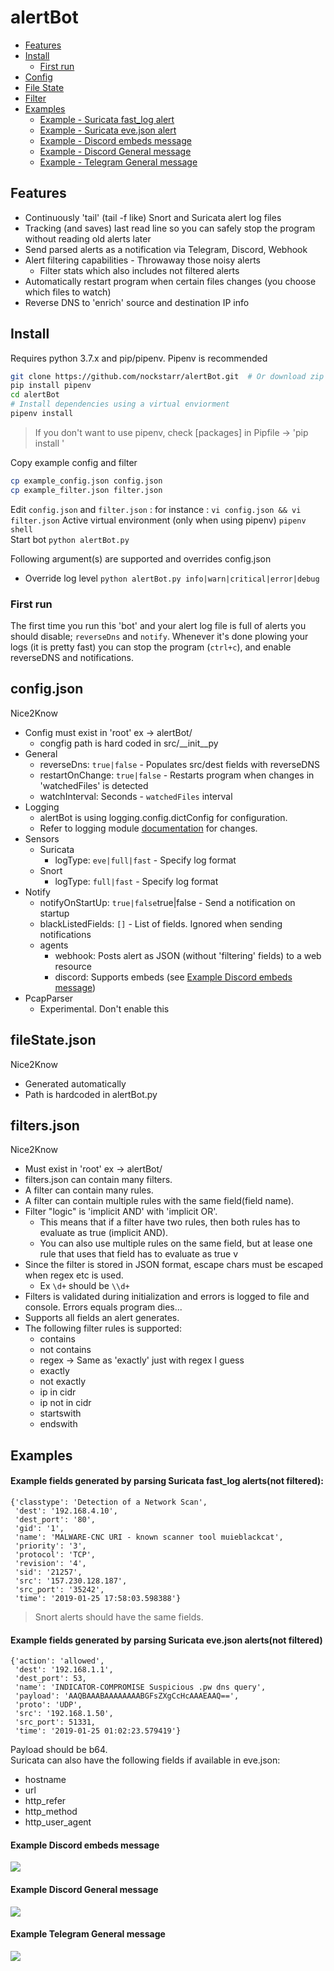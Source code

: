 # alertBot

* [Features](#features)
* [Install](#install)  
    * [First run](#first-run)  
* [Config](#configjson)  
* [File State](#filestatejson)  
* [Filter](#filtersjson)  
* [Examples](#examples)  
    * [Example - Suricata fast_log alert](#example-fields-generated-by-parsing-suricata-fast_log-alertsnot-filtered)  
    * [Example - Suricata eve.json alert](#example-fields-generated-by-parsing-suricata-evejson-alertsnot-filtered)  
    * [Example - Discord embeds message](#example-discord-embeds-message)  
    * [Example - Discord General message](#example-discord-general-message)  
    * [Example - Telegram General message](#example-telegram-general-message)  

## Features
* Continuously 'tail' (tail -f like) Snort and Suricata alert log files  
* Tracking (and saves) last read line so you can safely stop the program without reading old alerts later
* Send parsed alerts as a notification via Telegram, Discord, Webhook  
* Alert filtering capabilities - Throwaway those noisy alerts  
    * Filter stats which also includes not filtered alerts   
* Automatically restart program when certain files changes (you choose which files to watch)  
* Reverse DNS to 'enrich' source and destination IP info  
## Install
Requires python 3.7.x and pip/pipenv. Pipenv is recommended
```bash
git clone https://github.com/nockstarr/alertBot.git  # Or download zip
pip install pipenv
cd alertBot
# Install dependencies using a virtual enviorment
pipenv install
```
> If you don't want to use pipenv, check [packages] in Pipfile -> 'pip install <package>'

Copy example config and filter 
```bash
cp example_config.json config.json
cp example_filter.json filter.json
```
Edit `config.json` and `filter.json`  : for instance : `vi config.json && vi filter.json`
Active virtual environment (only when using pipenv) `pipenv shell`  
Start bot `python alertBot.py`  

Following argument(s) are supported and overrides config.json    
* Override log level `python alertBot.py info|warn|critical|error|debug`  
### First run  
The first time you run this 'bot' and your alert log file is full of alerts you should disable; `reverseDns` and `notify`.
Whenever it's done plowing your logs (it is pretty fast) you can stop the program (`ctrl+c`), and enable reverseDNS and notifications. 
## config.json
Nice2Know
* Config must exist in 'root' ex -> alertBot/
    - congfig path is hard coded in src/__init__py
* General
    - reverseDns: `true|false` - Populates src/dest fields with reverseDNS
    - restartOnChange: `true|false` - Restarts program when changes in 'watchedFiles' is detected
    - watchInterval: Seconds - `watchedFiles` interval
* Logging
    - alertBot is using logging.config.dictConfig for configuration.
    - Refer to logging module [documentation](https://docs.python.org/3.7/library/logging.html) for changes.
* Sensors
    - Suricata
        - logType: `eve|full|fast` - Specify log format
    - Snort
        - logType: `full|fast` - Specify log format
* Notify
    - notifyOnStartUp: `true|false`true|false - Send a notification on startup
    - blackListedFields: `[]` - List of fields. Ignored when sending notifications
    - agents
        - webhook: Posts alert as JSON (without 'filtering' fields) to a web resource
        - discord: Supports embeds (see [Example Discord embeds message](#example-discord-embeds-message))
* PcapParser
    - Experimental. Don't enable this
## fileState.json
Nice2Know
* Generated automatically
* Path is hardcoded in alertBot.py
## filters.json
Nice2Know
* Must exist in 'root' ex -> alertBot/
* filters.json can contain many filters.
* A filter can contain many rules. 
* A filter can contain multiple rules with the same field(field name).
* Filter "logic" is 'implicit AND' with 'implicit OR'.
    - This means that if a filter have two rules, then both rules has to evaluate as true (implicit AND).
    - You can also use multiple rules on the same field, but at lease one rule that uses that field has to evaluate as true v
* Since the filter is stored in JSON format, escape chars must be escaped when regex etc is used.
    - Ex `\d+` should be `\\d+`
* Filters is validated during initialization and errors is logged to file and console. Errors equals program dies...
* Supports all fields an alert generates.
* The following filter rules is supported:
    - contains
    - not contains
    - regex -> Same as 'exactly' just with regex I guess
    - exactly
    - not exactly
    - ip in cidr
    - ip not in cidr
    - startswith
    - endswith

## Examples
#### Example fields generated by parsing Suricata fast_log alerts(not filtered):
```
{'classtype': 'Detection of a Network Scan',
 'dest': '192.168.4.10',
 'dest_port': '80',
 'gid': '1',
 'name': 'MALWARE-CNC URI - known scanner tool muieblackcat',
 'priority': '3',
 'protocol': 'TCP',
 'revision': '4',
 'sid': '21257',
 'src': '157.230.128.187',
 'src_port': '35242',
 'time': '2019-01-25 17:58:03.598388'}
```
> Snort alerts should have the same fields.  
#### Example fields generated by parsing Suricata eve.json alerts(not filtered)  
```
{'action': 'allowed',
 'dest': '192.168.1.1',
 'dest_port': 53,
 'name': 'INDICATOR-COMPROMISE Suspicious .pw dns query',
 'payload': 'AAQBAAABAAAAAAAABGFsZXgCcHcAAAEAAQ==',
 'proto': 'UDP',
 'src': '192.168.1.50',
 'src_port': 51331,
 'time': '2019-01-25 01:02:23.579419'}
```
Payload should be b64.  
Suricata can also have the following fields if available in eve.json:  
 * hostname
 * url
 * http_refer
 * http_method
 * http_user_agent
 
 
#### Example Discord embeds message
![](docs/assets/discord_embed_message.PNG)

#### Example Discord General message
![](docs/assets/discord_general_message.PNG)

#### Example Telegram General message
![](docs/assets/telegram_general_message.PNG)

